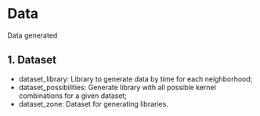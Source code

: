 # Data

Data generated


## 1. Dataset

- dataset_library: Library to generate data by time for each neighborhood;
- dataset_possibilities: Generate library with all possible kernel combinations for a given dataset;
- dataset_zone: Dataset for generating libraries.
